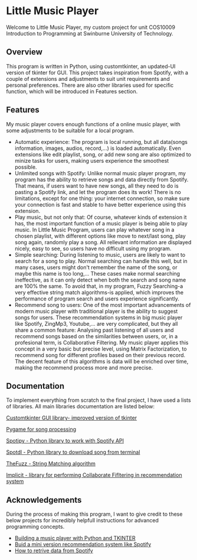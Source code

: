
# Little Music Player

Welcome to Little Music Player, my custom project for unit COS10009 Introduction to Programming at Swinburne University of Technology. 

## Overview
This program is written in Python, using customtkinter, an updated-UI version of tkinter for GUI. This project takes inspiration from Spotify, with a couple of extensions and adjustments to suit unit requirements and personal preferences. There are also other libraries used for specific function, which will be introduced in Features section.
## Features
My music player covers enough functions of a online music player, with some adjustments to be suitable for a local program.
- Automatic experience: 
The program is local running, but all data(songs information, images, audios, record,...) is loaded automatically. Even extensions like edit playlist, song, or add new song are also optimized to minize tasks for users, making users experience the smoothest possible.
- Unlimited songs with Spotify:
Unlike normal music player program, my program has the ability to retrieve songs and data directly from Spotify. That means, if users want to have new songs, all they need to do is pasting a Spotify link, and let the program does its work! There is no limitations, except for one thing: your internet connection, so make sure your connection is fast and stable to have better experience using this extension.
- Play music, but not only that:
Of course, whatever kinds of extension it has, the most important function of a music player is being able to play music. In Little Music Program, users can play whatever song in a chosen playlist, with different options like move to next/last song, play song again, randomly play a song. All rellevant information are displayed nicely, easy to see, so users have no difficult using my program.
- Simple searching:
During listening to music, users are likely to want to search for a song to play. Normal searching can handle this well, but in many cases, users might don't remember the name of the song, or maybe this name is too long,... These cases make normal searching ineffective, as it can only detect when both the search and song name are 100% the same. To avoid that, in my program, Fuzzy Searching-a very effective string match algorithms-is applied, which improves the performance of program search and users experience significantly.
- Recommend song to users:
One of the most important advancements of modern music player with traditional player is the ability to suggest songs for users. These recommendation systems in big music player like Spotify, ZingMp3, Youtube,... are very complicated, but they all share a common feature: Analysing past listening of all users and recommend songs based on the similarities between users, or, in a profesional term, is Collaborative Filtering. My music player applies this concept in a very basic but precise level, using Matrix Factorization, to recommend song for different profiles based on their previous record. The decent feature of this algorithms is data will be enriched over time, making the recommend process more and more precise.


## Documentation
To implement everything from scratch to the final project, I have used a lists of libraries. All main libraries documentation are listed below:

[Customtkinter GUI library- improved version of tkinter](https://customtkinter.tomschimansky.com/documentation/)

[Pygame for song processing](https://www.pygame.org/docs/ref/music.html#pygame.mixer.music.set_pos)

[Spotipy - Python library to work with Spotify API](https://spotipy.readthedocs.io/en/2.22.1/)

[Spotdl - Python library to download song from terminal](https://spotdl.readthedocs.io/en/latest/)

[TheFuzz - String Matching algorithm](https://github.com/seatgeek/thefuzz)

[Implicit - library for performing Collaborate Fifltering in recommendation system](https://benfred.github.io/implicit/)






## Acknowledgements
During the process of making this program, I want to give credit to these below projects for incredibly helpfull instructions for advanced programming concepts.
 - [Building a music player with Python and TKINTER](https://www.youtube.com/playlist?list=PLXLYwvNGGPoUzjKiGvuXm8qeiOYMnFria)
 - [Buid a mini version recommendation system like Spotify](https://youtu.be/gaZKjAKfe0s?si=glwyM9hOJcvDt3gc)
 - [How to retrive data from Spotify](https://engineeringfordatascience.com/posts/export_spotify_playlist_to_csv_using_python/)

